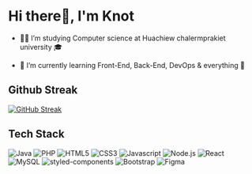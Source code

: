 # Hi there👋, I'm Knot

- 👨‍🎓 I’m studying Computer science at Huachiew chalermprakiet university 🎓</p>
- 🌱 I’m currently learning Front-End, Back-End, DevOps & everything 🤣</p>

## Github Streak
[![GitHub Streak](https://github-readme-streak-stats.herokuapp.com?user=Notties&hide_border=true&date_format=j%20M%5B%20Y%5D&dates=19323C&stroke=19323C&ring=19323C&fire=F2545B&currStreakLabel=F2545B&sideNums=19323C)](https://git.io/streak-stats)

## Tech Stack
![Java](https://img.shields.io/badge/Java-ED8B00?style=for-the-badge&logo=java&logoColor=white)
![PHP](https://img.shields.io/badge/PHP-777BB4?style=for-the-badge&logo=php&logoColor=white)
![HTML5](https://img.shields.io/badge/HTML5-E34F26?style=for-the-badge&logo=html5&logoColor=white)
![CSS3](https://img.shields.io/badge/CSS3-1572B6?style=for-the-badge&logo=css3&logoColor=white)
![Javascript](https://img.shields.io/badge/JavaScript-F7DF1E?style=for-the-badge&logo=javascript&logoColor=black)
![Node.js](https://img.shields.io/badge/Node.js-43853D?style=for-the-badge&logo=node.js&logoColor=white)
![React](https://img.shields.io/badge/React-20232A?style=for-the-badge&logo=react&logoColor=61DAFB)
![MySQL](https://img.shields.io/badge/MySQL-005C84?style=for-the-badge&logo=mysql&logoColor=white)
![styled-components](https://img.shields.io/badge/styled--components-DB7093?style=for-the-badge&logo=styled-components&logoColor=white)
![Bootstrap](https://img.shields.io/badge/Bootstrap-563D7C?style=for-the-badge&logo=bootstrap&logoColor=white)
![Figma](https://img.shields.io/badge/Figma-F24E1E?style=for-the-badge&logo=figma&logoColor=white)




<!-- 

Github-Streak: https://github-readme-streak-stats.herokuapp.com/demo/ 
Dev-icons: https://shields.io/

-->
